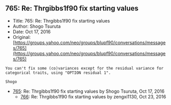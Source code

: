 ## 765: Re: Thrgibbs1f90 fix starting values

- Title: 765: Re: Thrgibbs1f90 fix starting values
- Author: Shogo Tsuruta
- Date: Oct 17, 2016
- Original: [https://groups.yahoo.com/neo/groups/blupf90/conversations/messages/765](https://groups.yahoo.com/neo/groups/blupf90/conversations/messages/765)

```
You can't fix some (co)variances except for the residual variance for categorical traits, using "OPTION residual 1".

Shogo
```

- [765](0765.md): Re: Thrgibbs1f90 fix starting values by Shogo Tsuruta, Oct 17, 2016
    - [766](0766.md): Re: Thrgibbs1f90 fix starting values by zengxi1130, Oct 23, 2016
